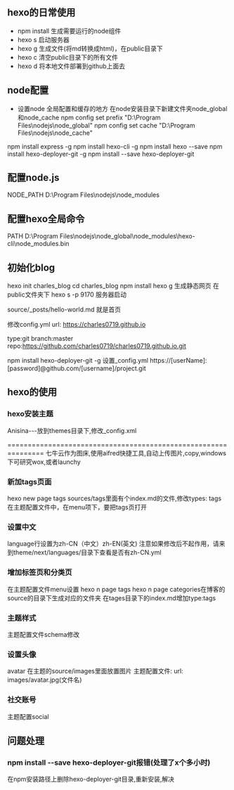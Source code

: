 ## hexo的日常使用

- npm install 生成需要运行的node组件
- hexo s  启动服务器
- hexo g 生成文件(将md转换成html)，在public目录下
- hexo c 清空public目录下的所有文件
- hexo d 将本地文件部署到github上面去


## node配置
- 设置node 全局配置和缓存的地方
在node安装目录下新建文件夹node_global和node_cache
npm config set prefix "D:\Program Files\nodejs\node_global"
npm config set cache "D:\Program Files\nodejs\node_cache"

npm install express -g
npm install hexo-cli -g
npm install hexo --save
npm install hexo-deployer-git -g
npm install --save hexo-deployer-git

## 配置node.js
NODE_PATH
D:\Program Files\nodejs\node_modules

## 配置hexo全局命令
PATH
D:\Program Files\nodejs\node_global\node_modules\hexo-cli\node_modules\.bin

## 初始化blog

hexo init charles_blog
cd charles_blog
npm install
hexo g 生成静态网页 在public文件夹下
hexo s -p 9170  服务器启动


source/_posts/hello-world.md 就是首页

修改config.yml
url: https://charles0719.github.io

type:git
branch:master
repo:https://github.com/charles0719/charles0719.github.io.git



npm install hexo-deployer-git -g
设置_config.yml
https://[userName]:[password]@github.com/[username]/project.git




## hexo的使用
### hexo安装主题
Anisina---放到themes目录下,修改_config.xml

===============================================================
七牛云作为图床,使用aifred快捷工具,自动上传图片,copy,windows下可研究wox,或者launchy


### 新加tags页面
hexo new page tags
sources/tags里面有个index.md的文件,修改types: tags
在主题配置文件中，在menu项下，要把tags页打开


### 设置中文
language行设置为zh-CN（中文）zh-EN(英文)
注意如果修改后不起作用，请来到theme/next/languages/目录下查看是否有zh-CN.yml


### 增加标签页和分类页
在主题配置文件menu设置
hexo n page tags
hexo n page categories在博客的source的目录下生成对应的文件夹
在tages目录下的index.md增加type:tags


### 主题样式
主题配置文件schema修改

### 设置头像
avatar
在主题的source/images里面放置图片
主题配置文件:
url: images/avatar.jpg(文件名)

### 社交账号
主题配置social


## 问题处理

### npm install --save hexo-deployer-git报错(处理了x个多小时)
在npm安装路径上删除hexo-deployer-git目录,重新安装,解决